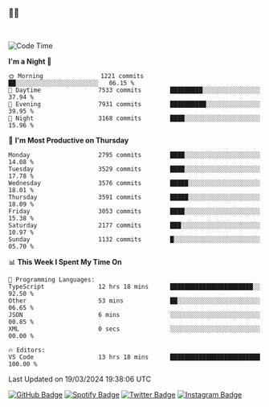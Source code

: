 ### 🤙🍺

<!-- <a href="https://github-readme-stats.vercel.app/api?username=hzak2xx&count_private=true&show_icons=true&theme=dracula">
  <img align="center" src="https://github-readme-stats.vercel.app/api?username=hzak2xx&count_private=true&show_icons=true&theme=dracula" />
</a>
</br> -->
</br>

<!--START_SECTION:waka-->
![Code Time](http://img.shields.io/badge/Code%20Time-3%2C157%20hrs%2056%20mins-blue)

**I'm a Night 🦉** 

```text
🌞 Morning                1221 commits        ██░░░░░░░░░░░░░░░░░░░░░░░   06.15 % 
🌆 Daytime                7533 commits        █████████░░░░░░░░░░░░░░░░   37.94 % 
🌃 Evening                7931 commits        ██████████░░░░░░░░░░░░░░░   39.95 % 
🌙 Night                  3168 commits        ████░░░░░░░░░░░░░░░░░░░░░   15.96 % 
```
📅 **I'm Most Productive on Thursday** 

```text
Monday                   2795 commits        ████░░░░░░░░░░░░░░░░░░░░░   14.08 % 
Tuesday                  3529 commits        ████░░░░░░░░░░░░░░░░░░░░░   17.78 % 
Wednesday                3576 commits        █████░░░░░░░░░░░░░░░░░░░░   18.01 % 
Thursday                 3591 commits        █████░░░░░░░░░░░░░░░░░░░░   18.09 % 
Friday                   3053 commits        ████░░░░░░░░░░░░░░░░░░░░░   15.38 % 
Saturday                 2177 commits        ███░░░░░░░░░░░░░░░░░░░░░░   10.97 % 
Sunday                   1132 commits        █░░░░░░░░░░░░░░░░░░░░░░░░   05.70 % 
```


📊 **This Week I Spent My Time On** 

```text
💬 Programming Languages: 
TypeScript               12 hrs 18 mins      ███████████████████████░░   92.50 % 
Other                    53 mins             ██░░░░░░░░░░░░░░░░░░░░░░░   06.65 % 
JSON                     6 mins              ░░░░░░░░░░░░░░░░░░░░░░░░░   00.85 % 
XML                      0 secs              ░░░░░░░░░░░░░░░░░░░░░░░░░   00.00 % 

🔥 Editors: 
VS Code                  13 hrs 18 mins      █████████████████████████   100.00 % 
```


 Last Updated on 19/03/2024 19:38:06 UTC
<!--END_SECTION:waka-->

[![GitHub Badge](https://img.shields.io/badge/GitHub-100000?style=for-the-badge&logo=github&logoColor=white)](https://github.com/hzak2xx)
[![Spotify Badge](https://img.shields.io/badge/Spotify-1ED760?&style=for-the-badge&logo=spotify&logoColor=white)](https://open.spotify.com/user/uf90s6sbbh75a1mt44clkhkvf)
[![Twitter Badge](https://img.shields.io/badge/Twitter-1DA1F2?style=for-the-badge&logo=twitter&logoColor=white)](https://twitter.com/hzak2xx)
[![Instagram Badge](https://img.shields.io/badge/Instagram-E4405F?style=for-the-badge&logo=instagram&logoColor=white)](https://www.instagram.com/hzak2xx/)
